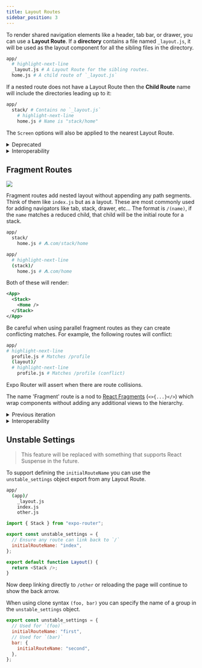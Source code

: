 ```yaml
---
title: Layout Routes
sidebar_position: 3
---
```


To render shared navigation elements like a header, tab bar, or drawer, you can use a **Layout Route**.
If a **directory** contains a file named `_layout.js`, it will be used as the layout component for all the sibling files in the directory.

```bash title="File System"
app/
  # highlight-next-line
  _layout.js # A Layout Route for the sibling routes.
  home.js # A child route of `_layout.js`
```

If a nested route does not have a Layout Route then the **Child Route** name will include the directories leading up to it:

```bash title="File System"
app/
  stack/ # Contains no `_layout.js`
    # highlight-next-line
    home.js # Name is "stack/home"
```

The `Screen` options will also be applied to the nearest Layout Route.

<details>
  <summary>Deprecated</summary>

During the Beta, Layout Routes were defined by creating a file outside the directory with the same name as the directory. This is no longer supported.

</details>

<details>
  <summary>Interoperability</summary>

Nested routes are used to implement nested navigation in [React Navigation](https://reactnavigation.org/docs/nesting-navigators).

This convention is analogous to [nested routing](https://remix.run/docs/en/v1/guides/routing#what-is-nested-routing) (same format) in Remix.
Layout routes are also similar to `pages/_app.js` in Next.js.

</details>

## Fragment Routes

![](./assets/fragment-routes.png)

Fragment routes add nested layout without appending any path segments. Think of them like `index.js` but as a layout. These are most commonly used for adding navigators like tab, stack, drawer, etc... The format is `/(name)`, if the `name` matches a reduced child, that child will be the initial route for a stack.

```bash title="File System"
app/
  stack/
    home.js # 𝝠.com/stack/home

app/
  # highlight-next-line
  (stack)/
    home.js # 𝝠.com/home
```

Both of these will render:

```xml
<App>
  <Stack>
    <Home />
  </Stack>
</App>
```

Be careful when using parallel fragment routes as they can create conflicting matches. For example, the following routes will conflict:

```bash title="File System"
app/
# highlight-next-line
  profile.js # Matches /profile
  (layout)/
  # highlight-next-line
    profile.js # Matches /profile (conflict)
```

Expo Router will assert when there are route collisions.

The name 'Fragment' route is a nod to [React Fragments](https://reactjs.org/docs/fragments.html) (`<>{...}</>`) which wrap components without adding any additional views to the hierarchy.

<details>
  <summary>Previous iteration</summary>

We originally considered using `index/` instead of `(index)/` since the leaf variation is automatically collapsed. This was rejected because `/index/index` was not a valid path for fragments but it was for leaf routes. Theoretically we should also be able to support multiple fragments in a single directory for swapping parent layouts.

</details>

<details>
  <summary>Interoperability</summary>

The Fragment convention is similar to:

- Groups in [SvelteKit](https://kit.svelte.dev/docs/advanced-routing#advanced-layouts-group) (`(group)`).
- [pathless layout routes](https://remix.run/docs/en/v1/guides/routing#pathless-layout-routes) in Remix (`__group`)
- [Route Groups](https://nextjs.org/blog/layouts-rfc#route-groups) in the upcoming Next.js layouts RFC (`(group)`).

</details>

## Unstable Settings

> This feature will be replaced with something that supports React Suspense in the future.

To support defining the `initialRouteName` you can use the `unstable_settings` object export from any Layout Route.

```bash title="File System"
app/
  (app)/
    _layout.js
    index.js
    other.js
```

```js title=app/(app)/_layout.tsx
import { Stack } from "expo-router";

export const unstable_settings = {
  // Ensure any route can link back to `/`
  initialRouteName: "index",
};

export default function Layout() {
  return <Stack />;
}
```

Now deep linking directly to `/other` or reloading the page will continue to show the back arrow.

When using clone syntax `(foo, bar)` you can specify the name of a group in the `unstable_settings` object.

```js
export const unstable_settings = {
  // Used for `(foo)`
  initialRouteName: "first",
  // Used for `(bar)`
  bar: {
    initialRouteName: "second",
  },
};
```
